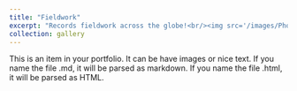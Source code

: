 ```yaml
---
title: "Fieldwork"
excerpt: "Records fieldwork across the globe!<br/><img src='/images/Photos/Amazon_1.png' width='300' height='auto'>"
collection: gallery
---
```


This is an item in your portfolio. It can be have images or nice text. If you name the file .md, it will be parsed as markdown. If you name the file .html, it will be parsed as HTML. 
